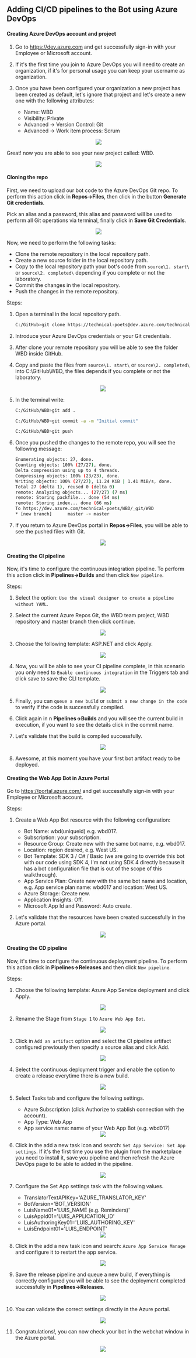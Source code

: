 ## Adding CI/CD pipelines to the Bot using Azure DevOps

#### Creating Azure DevOps account and project

1. Go to https://dev.azure.com and get successfully sign-in with your Employee or Microsoft account.

2. If it's the first time you join to Azure DevOps you will need to create an organization, if it's for personal usage you can keep your username as organization.

3. Once you have been configured your organization a new project has been created as default, let's ignore that project and let's create a new one with the following attributes:

    - Name: WBD
    - Visibility: Private
    - Advanced -> Version Control: Git
    - Advanced -> Work item process: Scrum

<div style="text-align:center">
    <img src="http://rcervantes.me/images/walkthrough-bot-dotnet-azuredevops-project.png" />
</div>

Great! now you are able to see your new project called: WBD.

<div style="text-align:center">
    <img src="http://rcervantes.me/images/walkthrough-bot-dotnet-azuredevops-dashboard.png" />
</div>

#### Cloning the repo

First, we need to upload our bot code to the Azure DevOps Git repo. To perform this action click in <b>Repos->Files</b>, then click in the button <b>Generate Git credentials</b>.

Pick an alias and a password, this alias and password will be used to perform all Git operations via terminal, finally click in <b>Save Git Credentials</b>.

<div style="text-align:center">
    <img src="http://rcervantes.me/images/walkthrough-bot-dotnet-azuredevops-credentials.png" />
</div>

Now, we need to perform the following tasks:

- Clone the remote repository in the local repository path.
- Create a new source folder in the local repository path.
- Copy to the local repository path your bot's code from `source\1. start\` or `source\2. completed\` depending if you complete or not the laboratory.
- Commit the changes in the local repository.
- Push the changes in the remote repository.

Steps:

1. Open a terminal in the local repository path.

    ```bash
    C:/GitHub>git clone https://technical-poets@dev.azure.com/technical-poets/WBD/_git/WBD
    ```

2. Introduce your Azure DevOps credentials or your Git credentials.

3. After clone your remote repository you will be able to see the folder WBD inside GitHub.

4. Copy and paste the files from `source\1. start\` or `source\2. completed\` into C:\GitHub\WBD\, the files  depends if you complete or not the laboratory.

    <div style="text-align:center">
        <img src="http://rcervantes.me/images/walkthrough-bot-dotnet-azuredevops-files.png" />
    </div>

5. In the terminal write:

    ```bash
    C:/GitHub/WBD>git add .
    ```

    ```bash
    C:/GitHub/WBD>git commit -a -m "Initial commit"
    ```

    ```bash
    C:/GitHub/WBD>git push
    ```

6. Once you pushed the changes to the remote repo, you will see the following message:

    ```bash
    Enumerating objects: 27, done.
    Counting objects: 100% (27/27), done.
    Delta compression using up to 4 threads.
    Compressing objects: 100% (23/23), done.
    Writing objects: 100% (27/27), 11.24 KiB | 1.41 MiB/s, done.
    Total 27 (delta 1), reused 0 (delta 0)
    remote: Analyzing objects... (27/27) (7 ms)
    remote: Storing packfile... done (54 ms)
    remote: Storing index... done (66 ms)
    To https://dev.azure.com/technical-poets/WBD/_git/WBD
    * [new branch]      master -> master
    ```

7. If you return to Azure DevOps portal in <b>Repos->Files</b>, you will be able to see the pushed files with Git.

    <div style="text-align:center">
        <img src="http://rcervantes.me/images/walkthrough-bot-dotnet-azuredevops-filesportal.png" />
    </div>

#### Creating the CI pipeline

Now, it's time to configure the continuous integration pipeline. To perform this action click in <b>Pipelines->Builds</b> and then click `New pipeline`.

Steps:

1. Select the option: `Use the visual designer to create a pipeline without YAML`.

2. Select the current Azure Repos Git, the WBD team project, WBD repository and master branch then click continue.

    <div style="text-align:center">
        <img src="http://rcervantes.me/images/walkthrough-bot-dotnet-azuredevops-azurerepos.png" />
    </div>

3. Choose the following template: ASP.NET and click Apply.

    <div style="text-align:center">
        <img src="http://rcervantes.me/images/walkthrough-bot-dotnet-azuredevops-citemplate.png" />
    </div>

4. Now, you will be able to see your CI pipeline complete, in this scenario you only need to `Enable continuous integration` in the Triggers tab and click save to save the CLI template.

    <div style="text-align:center">
        <img src="http://rcervantes.me/images/walkthrough-bot-dotnet-azuredevops-citemplate2.png" />
    </div>

5. Finally, you can `queue a new build` or `submit a new change in the code` to verify if the code is successfully compiled.

6. Click again in n <b>Pipelines->Builds</b> and you will see the current build in execution, if you want to see the details click in the commit name.

7. Let's validate that the build is compiled successfully.

    <div style="text-align:center">
        <img src="http://rcervantes.me/images/walkthrough-bot-dotnet-azuredevops-build.png" />
    </div>

8. Awesome, at this moment you have your first bot artifact ready to be deployed.

#### Creating the Web App Bot in Azure Portal

Go to https://portal.azure.com/ and get successfully sign-in with your Employee or Microsoft account.

Steps:

1. Create a Web App Bot resource with the following configuration:

    - Bot Name: wbd(uniqueid) e.g. wbd017.
    - Subscription: your subscription.
    - Resource Group: Create new with the same bot name, e.g. wbd017.
    - Location: region desired, e.g. West US.
    - Bot Template: SDK 3 / C# / Basic (we are going to override this bot with our code using SDK 4, I'm not using SDK 4 directly because it has a bot configuration file that is out of the scope of this walkthrough).
    - App Service Plan: Create new with the same bot name and location, e.g. App service plan name: wbd017 and location: West US.
    - Azure Storage: Create new.
    - Application Insights: Off.
    - Microsoft App Id and Password: Auto create.

2. Let's validate that the resources have been created successfully in the Azure portal.

    <div style="text-align:center">
        <img src="http://rcervantes.me/images/walkthrough-bot-dotnet-azuredevops-deployment.png" />
    </div>

#### Creating the CD pipeline

Now, it's time to configure the continuous deployment pipeline. To perform this action click in <b>Pipelines->Releases</b> and then click `New pipeline`.

Steps:

1. Choose the following template: Azure App Service deployment and click Apply.

    <div style="text-align:center">
        <img src="http://rcervantes.me/images/walkthrough-bot-dotnet-azuredevops-cdtemplate.png" />
    </div>

2. Rename the Stage from `Stage 1` to `Azure Web App Bot`.

    <div style="text-align:center">
        <img src="http://rcervantes.me/images/walkthrough-bot-dotnet-azuredevops-stage.png" />
    </div>

3. Click in `Add an artifact` option and select the CI pipeline artifact configured previously then specify a source alias and click Add.

    <div style="text-align:center">
        <img src="http://rcervantes.me/images/walkthrough-bot-dotnet-azuredevops-artifact.png" />
    </div>

4. Select the continuous deployment trigger and enable the option to create a release everytime there is a new build.

    <div style="text-align:center">
        <img src="http://rcervantes.me/images/walkthrough-bot-dotnet-azuredevops-triggerrelease.png" />
    </div>

5. Select Tasks tab and configure the following settings.

    - Azure Subscription (click Authorize to stablish connection with the account).
    - App Type: Web App
    - App service name: name of your Web App Bot (e.g. wbd017)

    <div style="text-align:center">
        <img src="http://rcervantes.me/images/walkthrough-bot-dotnet-azuredevops-cdtemplateconfig.png" />
    </div>

6. Click in the add a new task icon and search: `Set App Service: Set App settings`. If it's the first time you use the plugin from the marketplace you need to install it, save you pipeline and then refresh the Azure DevOps page to be able to added in the pipeline.

    <div style="text-align:center">
        <img src="http://rcervantes.me/images/walkthrough-bot-dotnet-azuredevops-appsettings.png" />
    </div>

7. Configure the Set App settings task with the following values.

    - TranslatorTextAPIKey='AZURE_TRANSLATOR_KEY'
    - BotVersion='BOT_VERSION'
    - LuisName01='LUIS_NAME (e.g. Reminders)'
    - LuisAppId01='LUIS_APPLICATION_ID'
    - LuisAuthoringKey01='LUIS_AUTHORING_KEY'
    - LuisEndpoint01='LUIS_ENDPOINT'

    <div style="text-align:center">
        <img src="http://rcervantes.me/images/walkthrough-bot-dotnet-azuredevops-appsettings2.png" />
    </div>

8. Click in the add a new task icon and search: `Azure App Service Manage` and configure it to restart the app service.

    <div style="text-align:center">
        <img src="http://rcervantes.me/images/walkthrough-bot-dotnet-azuredevops-restart.png" />
    </div>

9. Save the release pipeline and queue a new build, if everything is correctly configured you will be able to see the deployment completed successfully in <b>Pipelines->Releases</b>.

    <div style="text-align:center">
        <img src="http://rcervantes.me/images/walkthrough-bot-dotnet-azuredevops-deploymentsuccessfully.png" />
    </div>

10. You can validate the correct settings directly in the Azure portal.

    <div style="text-align:center">
        <img src="http://rcervantes.me/images/walkthrough-bot-dotnet-azuredevops-azureappsettings.png" />
    </div>

11. Congratulations!, you can now check your bot in the webchat window in the Azure portal.

    <div style="text-align:center">
        <img src="http://rcervantes.me/images/walkthrough-bot-dotnet-azuredevops-webchat.png" />
    </div>